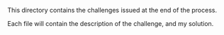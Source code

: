 This directory contains the challenges issued at the end of the process.

Each file will contain the description of the challenge, and my solution.

